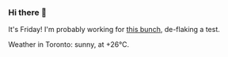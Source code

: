 ### Hi there :wave:

It's Friday! I'm probably working for [this bunch](https://github.com/kohofinancial), de-flaking a test.

Weather in Toronto: sunny, at +26°C.
